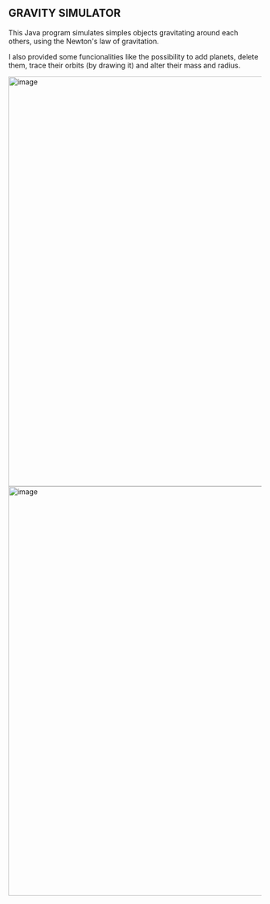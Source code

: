 ## GRAVITY SIMULATOR
This Java program simulates simples objects gravitating around each others, using the Newton's law of gravitation.

I also provided some funcionalities like the possibility to add planets, delete them, trace their orbits (by drawing it) and alter their mass and radius.

<img width="816" alt="image" src="https://github.com/leonardobertolani/gravity-simulator/assets/102794282/4652c3e6-55f0-42b8-b980-1a39312f762e">

<img width="815" alt="image" src="https://github.com/leonardobertolani/gravity-simulator/assets/102794282/c0bf167f-5dbd-4a12-b8e6-4eb54c6371a8">

